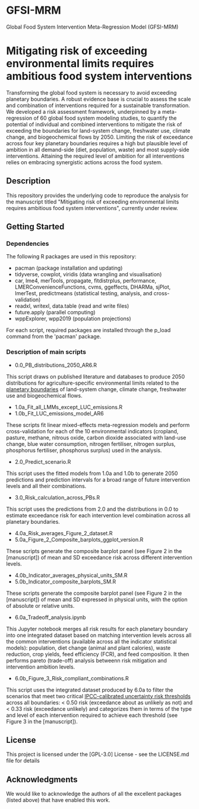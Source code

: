 # GFSI-MRM
 Global Food System Intervention Meta-Regression Model (GFSI-MRM)
# Mitigating risk of exceeding environmental limits requires ambitious food system interventions

Transforming the global food system is necessary to avoid exceeding planetary boundaries. A robust evidence base is crucial to assess the scale and combination of interventions required for a sustainable transformation. We developed a risk assessment framework, underpinned by a meta-regression of 60 global food system modeling studies, to quantify the potential of individual and combined interventions to mitigate the risk of exceeding the boundaries for land-system change, freshwater use, climate change, and biogeochemical flows by 2050. Limiting the risk of exceedance across four key planetary boundaries requires a high but plausible level of ambition in all demand-side (diet, population, waste) and most supply-side interventions. Attaining the required level of ambition for all interventions relies on embracing synergistic actions across the food system. 

## Description

This repository provides the underlying code to reproduce the analysis for the manuscript titled "Mitigating risk of exceeding environmental limits requires ambitious food system interventions", currently under review. 

## Getting Started

### Dependencies

The following R packages are used in this repository:

* pacman (package installation and updating)
* tidyverse, cowplot, viridis (data wrangling and visualisation)
* car, lme4, merTools, propagate, fitdistrplus, performance, LMERConvenienceFunctions, cvms, ggeffects, DHARMa, sjPlot, lmerTest, predictmeans (statistical testing, analysis, and cross-validation)
* readxl, writexl, data.table (read and write files)
* future.apply (parallel computing)
* wppExplorer, wpp2019 (population projections)

For each script, required packages are installed through the p_load command from the 'pacman' package.

### Description of main scripts

* 0.0_PB_distributions_2050_AR6.R

This script draws on published literature and databases to produce 2050 distributions for agriculture-specific environmental limits related to the [planetary boundaries](https://www.science.org/doi/10.1126/science.1259855) of land-system change, climate change, freshwater use and biogeochemical flows.

* 1.0a_Fit_all_LMMs_except_LUC_emissions.R 
* 1.0b_Fit_LUC_emissions_model_AR6

These scripts fit linear mixed-effects meta-regression models and perform cross-validation for each of the 10 environmental indicators (cropland, pasture, methane, nitrous oxide, carbon dioxide associated with land-use change, blue water consumption, nitrogen fertiliser, nitrogen surplus, phosphorus fertiliser, phosphorus surplus)  used in the analysis.  

* 2.0_Predict_scenario.R

This script uses the fitted models from 1.0a and 1.0b to generate 2050 predictions and prediction intervals for a broad range of future intervention levels and all their combinations. 

* 3.0_Risk_calculation_across_PBs.R

This script uses the predictions from 2.0 and the distributions in 0.0 to estimate exceedance risk for each intervention level combination across all planetary boundaries. 

* 4.0a_Risk_averages_Figure_2_dataset.R
* 5.0a_Figure_2_Composite_barplots_ggplot_version.R

These scripts generate the composite barplot panel (see Figure 2 in the [manuscript]) of mean and SD exceedance risk across different intervention levels. 

* 4.0b_Indicator_averages_physical_units_SM.R
* 5.0b_Indicator_composite_barplots_SM.R

These scripts generate the composite barplot panel (see Figure 2 in the [manuscript]) of mean and SD expressed in physical units, with the option of absolute or relative units. 

* 6.0a_Tradeoff_analysis.ipynb

This Jupyter notebook merges all risk results for each planetary boundary into one integrated dataset based on matching intervention levels across all the common interventions (available across all the indicator statistical models): population, diet change (animal and plant calories), waste reduction, crop yields, feed efficiency (FCR), and feed composition. It then performs pareto (trade-off) analysis betweenn risk mitigation and intervention ambition levels.   

* 6.0b_Figure_3_Risk_compliant_combinations.R

This script uses the integrated dataset produced by 6.0a to filter the scenarios that meet two critical [IPCC-calibrated uncertainty risk thresholds](https://www.ipcc.ch/site/assets/uploads/2018/05/uncertainty-guidance-note.pdf) across all boundaries: < 0.50 risk (exceedance about as unlikely as not) and < 0.33 risk (exceedance unlikely) and categorizes them in terms of the type and level of each intervention required to achieve each threshold (see Figure 3 in the [manuscript]).

## License

This project is licensed under the [GPL-3.0] License - see the LICENSE.md file for details

## Acknowledgments

We would like to acknowledge the authors of all the excellent packages (listed above) that have enabled this work.
